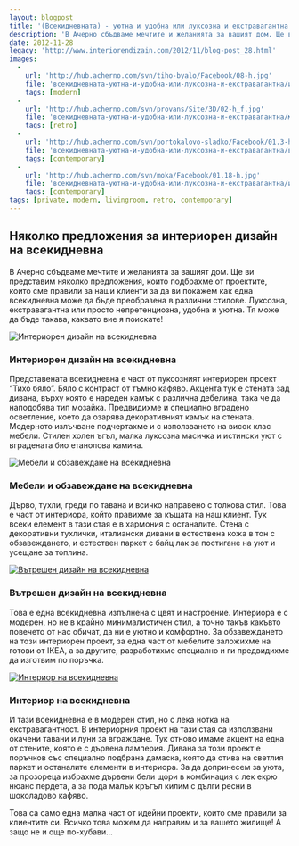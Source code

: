 ```yaml
---
layout: blogpost
title: '(Всекидневната) - уютна и удобна или луксозна и екстравагантна'
description: 'В Ачерно сбъдваме мечтите и желанията за вашият дом. Ще ви представим няколко предложения, които подбрахме от проектите, които сме правили за наши клиенти за да ви покажем как една всекидневна може да бъде преобразена в различни стилове. '
date: 2012-11-28
legacy: 'http://www.interiorendizain.com/2012/11/blog-post_28.html'
images:
  -
    url: 'http://hub.acherno.com/svn/tiho-byalo/Facebook/08-h.jpg'
    file: 'всекидневната-уютна-и-удобна-или-луксозна-и-екстравагантна/интериорен-дизайн-на-всекидневна.jpg'
    tags: [modern]
  -
    url: 'http://hub.acherno.com/svn/provans/Site/3D/02-h_f.jpg'
    file: 'всекидневната-уютна-и-удобна-или-луксозна-и-екстравагантна/мебели-и-обзавеждане-на-всекидневна.jpg'
    tags: [retro]
  -
    url: 'http://hub.acherno.com/svn/portokalovo-sladko/Facebook/01.3-h.jpg'
    file: 'всекидневната-уютна-и-удобна-или-луксозна-и-екстравагантна/вътрешен-дизайн-на-всекидневна.jpg'
    tags: [contemporary]
  -
    url: 'http://hub.acherno.com/svn/moka/Facebook/01.18-h.jpg'
    file: 'всекидневната-уютна-и-удобна-или-луксозна-и-екстравагантна/интериор-на-всекидневна.jpg'
    tags: [contemporary]
tags: [private, modern, livingroom, retro, contemporary]
---
```

## Няколко предложения за **интериорен дизайн на всекидневна**
В Ачерно сбъдваме мечтите и желанията за вашият дом. Ще ви представим няколко предложения, които подбрахме от проектите, които сме правили за наши клиенти за да ви покажем как една всекидневна може да бъде преобразена в различни стилове. Луксозна, екстравагантна или просто непретенциозна, удобна и уютна. Тя може да бъде такава, каквато вие я поискате!

![Интериорен дизайн на всекидневна](всекидневната-уютна-и-удобна-или-луксозна-и-екстравагантна/интериорен-дизайн-на-всекидневна.jpg)
### Интериорен дизайн на **всекидневна**

Представената всекидневна е част от луксозният интериорен проект “Тихо бяло”. Бяло с контраст от тъмно кафяво. Акцента тук е стената зад дивана, върху която е нареден камък с различна дебелина, така че да наподобява тип мозайка. Предвидихме и специално вградено осветление, което да озарява декоративният камък на стената. Модерното излъчване подчертахме и с използването на висок клас мебели. Стилен холен ъгъл, малка луксозна масичка и истински уют с вградената био етанолова камина.

![Мебели и обзавеждане на всекидневна](всекидневната-уютна-и-удобна-или-луксозна-и-екстравагантна/мебели-и-обзавеждане-на-всекидневна.jpg)
### Мебели и обзавеждане на **всекидневна**

Дърво, тухли, греди по тавана и всичко направено с толкова стил. Това е част от интериора, който правихме за къщата на наш клиент. Тук всеки елемент в тази стая е в хармония с останалите. Стена с декоративни тухлички, италиански дивани в естествена кожа в тон с обзавеждането, и естествен паркет с байц лак за постигане на уют и усещане за топлина.

[![Вътрешен дизайн на всекидневна](всекидневната-уютна-и-удобна-или-луксозна-и-екстравагантна/вътрешен-дизайн-на-всекидневна.jpg)](http://acherno.bg/интериорен-дизайн/апартамент/портокалово-сладко/портокалово-сладко.html)
### Вътрешен дизайн на **всекидневна**

Това е една всекидневна изпълнена с цвят и настроение. Интериора е с модерен, но не в крайно минималистичен стил, а точно такъв какъвто повечето от нас обичат, да ни е уютно и комфортно. За обзавеждането на този интериорен проект, за една част от мебелите заложихме на готови от IКЕА, а за другите, разработихме специално и ги предвидихме да изготвим по поръчка.

[![Интериор на всекидневна](всекидневната-уютна-и-удобна-или-луксозна-и-екстравагантна/интериор-на-всекидневна.jpg)](http://acherno.bg/интериорен-дизайн/апартамент/мока/интериор.html)
### Интериор на **всекидневна**

И тази всекидневна е в модерен стил, но с лека нотка на екстравагантност. В интериорния проект на тази стая са използвани окачени тавани и луни за вграждане. Тук отново имаме акцент на една от стените, която е с дървена ламперия. Дивана за този проект е поръчков със специално подбрана дамаска, която да отива на светлия паркет и останалите елементи в интериора. За да допринесем за уюта, за прозореца избрахме дървени бели щори в комбинация с лек екрю нюанс пердета, а за пода малък кръгъл килим с дълги ресни в шоколадово кафяво.

Това са само една малка част от идейни проекти, които сме правили за клиентите си. Всичко това можем да направим и за вашето жилище! А защо не и още по-хубави...

